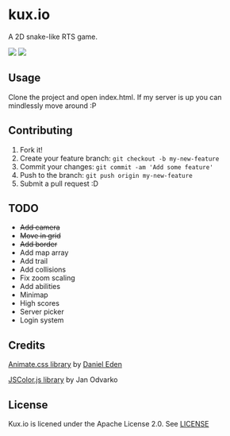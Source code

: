 # kux.io

A 2D snake-like RTS game.

![](https://img.shields.io/github/issues/Glarity/kux.io.svg)
![](https://img.shields.io/badge/license-Apache%202-blue.svg)

## Usage

Clone the project and open index.html. If my server is up you can mindlessly move around :P

## Contributing

1. Fork it!
2. Create your feature branch: `git checkout -b my-new-feature`
3. Commit your changes: `git commit -am 'Add some feature'`
4. Push to the branch: `git push origin my-new-feature`
5. Submit a pull request :D

## TODO

* ~~Add camera~~
* ~~Move in grid~~
* ~~Add border~~
* Add map array
* Add trail
* Add collisions
* Fix zoom scaling
* Add abilities
* Minimap
* High scores
* Server picker
* Login system

## Credits

[Animate.css library](https://github.com/daneden/animate.css) by [Daniel Eden](https://github.com/daneden)

[JSColor.js library](http://jscolor.com) by Jan Odvarko

## License

Kux.io is licened under the Apache License 2.0. See [LICENSE](https://github.com/Glarity/kux.io/blob/master/LICENSE)

